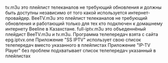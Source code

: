 tv.m3u это плейлист телеканалов не требующий обновления и должны быть доступны независимо от того какой используется интернет-провайдер.
BeeTV.m3u это плейлист телеканалов не требующий обновления и работающий только для тех кто подключен к домашнему интернету Beeline в Казахстане.
full-iptv.m3u это объеденнёный плейдист BeeTV.m3u и tv.m3u.
Программа телепередач взята с сайта epg.iptvx.one
Приложение "SS IPTV" использует свою список телепередач вместо указанного в плейлистах
Приложение "IP-TV Player" без проблем подхватывает список телепередач указанный в плейлистах
